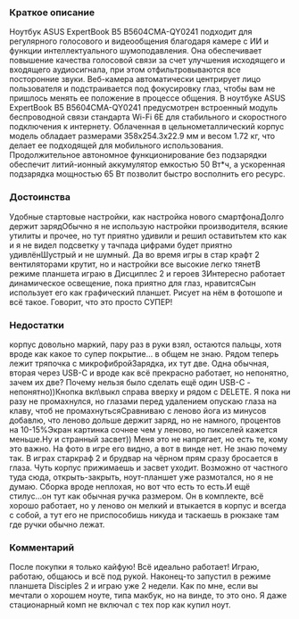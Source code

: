 ### **Краткое описание**
Ноутбук ASUS ExpertBook B5 B5604CMA-QY0241 подходит для регулярного голосового и видеообщения благодаря камере с ИИ и функции интеллектуального шумоподавления. Она обеспечивает повышение качества голосовой связи за счет улучшения исходящего и входящего аудиосигнала, при этом отфильтровываются все посторонние звуки. Веб-камера автоматически центрирует лицо пользователя и подстраивается под фокусировку глаз, чтобы вам не пришлось менять ее положение в процессе общения.  В ноутбуке ASUS ExpertBook B5 B5604CMA-QY0241 предусмотрен встроенный модуль беспроводной связи стандарта Wi-Fi 6E для стабильного и скоростного подключения к интернету. Облаченная в цельнометаллический корпус модель обладает размерами 358x254.3x22.9 мм и весом 1.72 кг, что делает ее подходящей для мобильного использования. Продолжительное автономное функционирование без подзарядки обеспечит литий-ионный аккумулятор емкостью 50 Вт*ч, а ускоренная подзарядка мощностью 65 Вт позволит быстро восполнить его ресурс.

### **Достоинства**
Удобные стартовые настройки, как настройка нового смартфонаДолго держит зарядОбычно я не использую настройки производителя, всякие утилиты и прочее, но тут приятно удивили и решил оставитьтем кто как и я не видел подсветку у тачпада цифрами будет приятно удивлёнШустрый и не шумный. Да во время игры в стар крафт 2 вентиляторами крутит, но и настройки все высокие легко тянетВ режиме планшета играю в Дисциплес 2 и героев 3Интересно работает динамическое освещение, пока приятно для глаз, нравитсяСын использует его как графический планшет. Рисует на нём в фотошопе и всё такое. Говорит, что это просто СУПЕР!

### **Недостатки**
корпус довольно маркий, пару раз в руки взял, остаются пальцы, хотя вроде как какое то супер покрытие... в общем не знаю. Рядом теперь лежит тряпочка с микрофибройЗарядка, их тут две. Одна обычная, вторая через USB-C и вроде как всё прекрасно работает, но непонятно, зачем их две? Почему нельзя было сделать ещё один USB-C - непонятно))Кнопка вкл\выкл справа вверху и рядом с DELETE. Я пока ни разу не промахнулся, но глазами перед удалением опускаю глаза на клаву, чтоб не промахнутьсяСравниваю с леново йога из минусов добавлю, что леново дольше держит заряд, но не намного, процентов на 10-15%Экран картинка сочнее чем у леново, но пикселей кажется меньше.Ну и странный засвет)) Меня это не напрягает, но есть те, кому это важно. На фото в игре его видно, а вот в винде нет. Не знаю почему так. В играх старкраф 2 и брудвар на чёрном прям сразу бросается в глаза. Чуть корпус прижимаешь и засвет уходит. Возможно от частного туда сюда, открыть-закрыть, ноут-планшет уже размотался, но я не думаю. Сборка вроде неплохая, но вот что есть то есть.И ещё стилус...он тут как обычная ручка размером. Он в комплекте, всё хорошо работает, но у леново он мелкий и втыкается в корпус и всегда с собой, а тут его не приспособишь никуда и таскаешь в рюкзаке там где ручки обычно лежат.

### **Комментарий**
После покупки я только кайфую! Всё идеально работает! Играю, работаю, общаюсь и всё под рукой. Наконец-то запустил в режиме планшета Disciples 2 и играю уже 2 недели. Как по мне, если вы мечтали о хорошем ноуте, типа макбук, но на винде, то это оно. Я даже стационарный комп не включал с тех пор как купил ноут.
